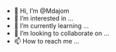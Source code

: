 - 👋 Hi, I’m @Mdajom
- 👀 I’m interested in ...
- 🌱 I’m currently learning ...
- 💞️ I’m looking to collaborate on ...
- 📫 How to reach me ...

<!---
Mdajom/Mdajom is a ✨ special ✨ repository because its `README.md` (this file) appears on your GitHub profile.
You can click the Preview link to take a look at your changes.
--->
